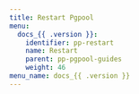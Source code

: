 ```yaml
---
title: Restart Pgpool
menu:
  docs_{{ .version }}:
    identifier: pp-restart
    name: Restart
    parent: pp-pgpool-guides
    weight: 46
menu_name: docs_{{ .version }}
---
```

